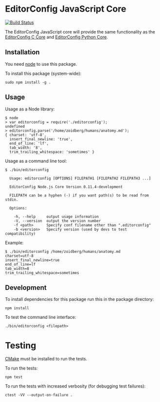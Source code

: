 # EditorConfig JavaScript Core

[![Build Status](https://travis-ci.org/editorconfig/editorconfig-core-js.png?branch=test)](https://travis-ci.org/editorconfig/editorconfig-core-js)

The EditorConfig JavaScript core will provide the same functionality as the
[EditorConfig C Core][] and [EditorConfig Python Core][].

## Installation

You need [node][] to use this package.

To install this package (system-wide):

    sudo npm install -g .

## Usage

Usage as a Node library:

    $ node
    > var editorconfig = require('./editorconfig');
    undefined
    > editorconfig.parse('/home/zoidberg/humans/anatomy.md');
    { charset: 'utf-8',
      insert_final_newline: 'true',
      end_of_line: 'lf',
      tab_width: '8',
      trim_trailing_whitespace: 'sometimes' }


Usage as a command line tool:

```
$ ./bin/editorconfig

  Usage: editorconfig [OPTIONS] FILEPATH1 [FILEPATH2 FILEPATH3 ...]

  EditorConfig Node.js Core Version 0.11.4-development

  FILEPATH can be a hyphen (-) if you want path(s) to be read from stdin.

  Options:

    -h, --help     output usage information
    -V, --version  output the version number
    -f <path>      Specify conf filename other than ".editorconfig"
    -b <version>   Specify version (used by devs to test compatibility)
```

Example:

    $ ./bin/editorconfig /home/zoidberg/humans/anatomy.md
    charset=utf-8
    insert_final_newline=true
    end_of_line=lf
    tab_width=8
    trim_trailing_whitespace=sometimes

## Development

To install dependencies for this package run this in the package directory:

    npm install

To test the command line interface:

    ./bin/editorconfig <filepath>

# Testing

[CMake][] must be installed to run the tests.

To run the tests:

    npm test

To run the tests with increased verbosity (for debugging test failures):

    ctest -VV --output-on-failure .

[EditorConfig C Core]: https://github.com/editorconfig/editorconfig-core
[EditorConfig Python Core]: https://github.com/editorconfig/editorconfig-core-py
[node]: http://nodejs.org/
[cmake]: http://www.cmake.org
